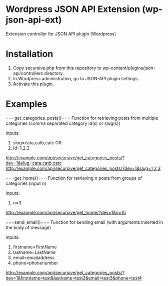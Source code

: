 Wordpress JSON API Extension (wp-json-api-ext)
==============================================
Extension controller for JSON API plugin (Wordpress)

Installation
============
1. Copy secursive.php from this repository to wp-content/plugins/json-api/controllers directory.
2. In Wordpress administration, go to JSON-API plugin settings.
3. Activate this plugin.

Examples
=========


===get_categories_posts()===
Function for retrieving posts from multiple categories (comma separated category id(s) or slug(s))

inputs:
1. slug=cata,catb,catc
OR
1. id=1,2,3

http://example.com/api/secursive/get_categories_posts/?dev=1&slug=cata,catb,catc
http://example.com/api/secursive/get_categories_posts/?dev=1&slug=1,2,3


===get_home()===
Function for retrieving n posts from groups of categories (input n)

inputs:
1. n=3

http://example.com/api/secursive/get_home/?dev=1&n=10


===send_email()===
Function for sending email (with arguments inserted in the body of message)

inputs:
1. firstname=FirstName
2. lastname=LastName
3. email=emailaddress
4. phone=phonenumber

http://example.com/api/secursive/get_categories_posts/?dev=1&firstname=test&lastname=test2&email=test3&phone=test4

